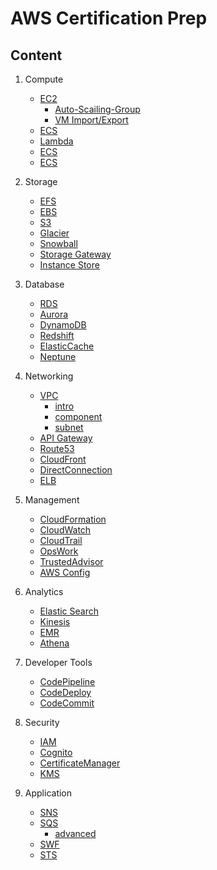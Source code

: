# AWS Certification Prep

## Content

1.  Compute

    - [EC2](https://github.com/BravoChos/aws-saa-certification/tree/master/solutionArchitect/01_compute/01_EC2)
      - [Auto-Scailing-Group](https://github.com/BravoChos/aws-saa-certification/tree/master/solutionArchitect/01_compute/01_EC2/Auto-Scaling-Group)
      - [VM Import/Export](https://github.com/BravoChos/aws-saa-certification/tree/master/solutionArchitect/01_compute/01_EC2/VM%20Import/Export)
    - [ECS](https://github.com/BravoChos/aws-saa-certification/tree/master/solutionArchitect/01_compute/02_ECS)
    - [Lambda](https://github.com/BravoChos/aws-saa-certification/tree/master/solutionArchitect/01_compute/03_Lambda)
    - [ECS](https://github.com/BravoChos/aws-saa-certification/tree/master/solutionArchitect/01_compute/04_ElasticBeanStalk)
    - [ECS](https://github.com/BravoChos/aws-saa-certification/tree/master/solutionArchitect/01_compute/05_LightSail)

2.  Storage

    - [EFS](https://github.com/BravoChos/aws-saa-certification/tree/master/solutionArchitect/02_storage/01_EFS)
    - [EBS](https://github.com/BravoChos/aws-saa-certification/tree/master/solutionArchitect/02_storage/02_EBS)
    - [S3](https://github.com/BravoChos/aws-saa-certification/tree/master/solutionArchitect/02_storage/03_S3)
    - [Glacier](https://github.com/BravoChos/aws-saa-certification/tree/master/solutionArchitect/02_storage/04_Glacier)
    - [Snowball](https://github.com/BravoChos/aws-saa-certification/tree/master/solutionArchitect/02_storage/05_Snowball)
    - [Storage Gateway](https://github.com/BravoChos/aws-saa-certification/tree/master/solutionArchitect/02_storage/06_StorageGateway)
    - [Instance Store](https://github.com/BravoChos/aws-saa-certification/tree/master/solutionArchitect/02_storage/07_Instance_Store)

3.  Database

    - [RDS](https://github.com/BravoChos/aws-saa-certification/tree/master/solutionArchitect/03_database/01_RDS)
    - [Aurora](https://github.com/BravoChos/aws-saa-certification/tree/master/solutionArchitect/03_database/02_Aurora)
    - [DynamoDB](https://github.com/BravoChos/aws-saa-certification/tree/master/solutionArchitect/03_database/03_DynamoDB)
    - [Redshift](https://github.com/BravoChos/aws-saa-certification/tree/master/solutionArchitect/03_database/04_Redshift)
    - [ElasticCache](https://github.com/BravoChos/aws-saa-certification/tree/master/solutionArchitect/03_database/05_ElasticCache)
    - [Neptune](https://github.com/BravoChos/aws-saa-certification/tree/master/solutionArchitect/03_database/06_Neptune)

4.  Networking

    - [VPC](https://github.com/BravoChos/aws-saa-certification/tree/master/solutionArchitect/04_networking/01_VPC)
      - [intro](https://github.com/BravoChos/aws-saa-certification/blob/master/solutionArchitect/04_networking/01_VPC/vpc_intro.md)
      - [component](https://github.com/BravoChos/aws-saa-certification/blob/master/solutionArchitect/04_networking/01_VPC/vpc_component.md)
      - [subnet](https://github.com/BravoChos/aws-saa-certification/blob/master/solutionArchitect/04_networking/01_VPC/vpc_subnet.md)
    - [API Gateway](https://github.com/BravoChos/aws-saa-certification/tree/master/solutionArchitect/04_networking/02_API_Gateway)
    - [Route53](https://github.com/BravoChos/aws-saa-certification/tree/master/solutionArchitect/04_networking/03_Route53)
    - [CloudFront](https://github.com/BravoChos/aws-saa-certification/tree/master/solutionArchitect/04_networking/04_CloudFront)
    - [DirectConnection](https://github.com/BravoChos/aws-saa-certification/tree/master/solutionArchitect/04_networking/05_DirectConnection)
    - [ELB](https://github.com/BravoChos/aws-saa-certification/tree/master/solutionArchitect/04_networking/06_ELB)

5.  Management

    - [CloudFormation](https://github.com/BravoChos/aws-saa-certification/tree/master/solutionArchitect/05_management/01_CloudFormation)
    - [CloudWatch](https://github.com/BravoChos/aws-saa-certification/tree/master/solutionArchitect/05_management/02_CloudWatch)
    - [CloudTrail](https://github.com/BravoChos/aws-saa-certification/tree/master/solutionArchitect/05_management/03_CloudTrail)
    - [OpsWork](https://github.com/BravoChos/aws-saa-certification/tree/master/solutionArchitect/05_management/04_OpsWork)
    - [TrustedAdvisor](https://github.com/BravoChos/aws-saa-certification/tree/master/solutionArchitect/05_management/05_TrustedAdvisor)
    - [AWS Config](https://github.com/BravoChos/aws-saa-certification/tree/master/solutionArchitect/05_management/06_AWS_Config)

6.  Analytics

    - [Elastic Search](https://github.com/BravoChos/aws-saa-certification/tree/master/solutionArchitect/06_analytics/01_Elastic_Search)
    - [Kinesis](https://github.com/BravoChos/aws-saa-certification/tree/master/solutionArchitect/06_analytics/02_Kinesis)
    - [EMR](https://github.com/BravoChos/aws-saa-certification/tree/master/solutionArchitect/06_analytics/03_EMR)
    - [Athena](https://github.com/BravoChos/aws-saa-certification/tree/master/solutionArchitect/06_analytics/04_Athena)

7.  Developer Tools

    - [CodePipeline](https://github.com/BravoChos/aws-saa-certification/tree/master/solutionArchitect/07_developer_tools/01_CodePipeline)
    - [CodeDeploy](https://github.com/BravoChos/aws-saa-certification/tree/master/solutionArchitect/07_developer_tools/02_CodeDeploy)
    - [CodeCommit](https://github.com/BravoChos/aws-saa-certification/tree/master/solutionArchitect/07_developer_tools/03_CodeCommit)

8.  Security
    - [IAM](https://github.com/BravoChos/aws-saa-certification/tree/master/solutionArchitect/08_security/01_IAM)
    - [Cognito](https://github.com/BravoChos/aws-saa-certification/tree/master/solutionArchitect/08_security/02_Cognito)
    - [CertificateManager](https://github.com/BravoChos/aws-saa-certification/tree/master/solutionArchitect/08_security/04_CertificateManager)
    - [KMS](https://github.com/BravoChos/aws-saa-certification/tree/master/solutionArchitect/08_security/05_KMS)
9.  Application
    - [SNS](https://github.com/BravoChos/aws-saa-certification/tree/master/solutionArchitect/09_application/01_SNS)
    - [SQS](https://github.com/BravoChos/aws-saa-certification/tree/master/solutionArchitect/09_application/02_SQS)
      - [advanced](https://github.com/BravoChos/aws-saa-certification/tree/master/solutionArchitect/09_application/02_SQS/advanced)
    - [SWF](https://github.com/BravoChos/aws-saa-certification/tree/master/solutionArchitect/09_application/03_SWF)
    - [STS](https://github.com/BravoChos/aws-saa-certification/tree/master/solutionArchitect/09_application/04_STS)
